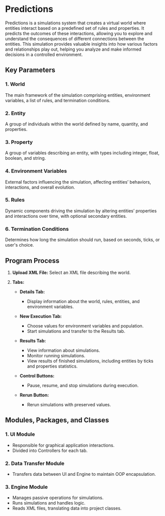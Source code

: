 # Predictions

Predictions is a simulations system that creates a virtual world where entities interact based on a predefined set of rules and properties. It predicts the outcomes of these interactions, allowing you to explore and understand the consequences of different connections between the entities. This simulation provides valuable insights into how various factors and relationships play out, helping you analyze and make informed decisions in a controlled environment.

## Key Parameters

### 1. World
The main framework of the simulation comprising entities, environment variables, a list of rules, and termination conditions.

### 2. Entity
A group of individuals within the world defined by name, quantity, and properties.

### 3. Property
A group of variables describing an entity, with types including integer, float, boolean, and string.

### 4. Environment Variables
External factors influencing the simulation, affecting entities’ behaviors, interactions, and overall evolution.

### 5. Rules
Dynamic components driving the simulation by altering entities’ properties and interactions over time, with optional secondary entities.

### 6. Termination Conditions
Determines how long the simulation should run, based on seconds, ticks, or user's choice.

## Program Process

1. **Upload XML File:**
    Select an XML file describing the world.

2. **Tabs:**
   - **Details Tab:**
     - Display information about the world, rules, entities, and environment variables.
   - **New Execution Tab:**
     - Choose values for environment variables and population.
     - Start simulations and transfer to the Results tab.

   - **Results Tab:**
     - View information about simulations.
     - Monitor running simulations.
     - View results of finished simulations, including entities by ticks and properties statistics.

   - **Control Buttons:**
     - Pause, resume, and stop simulations during execution.

   - **Rerun Button:**
     - Rerun simulations with preserved values.

## Modules, Packages, and Classes

### 1. UI Module
   - Responsible for graphical application interactions.
   - Divided into Controllers for each tab.

### 2. Data Transfer Module
   - Transfers data between UI and Engine to maintain OOP encapsulation.

### 3. Engine Module
   - Manages passive operations for simulations.
   - Runs simulations and handles logic.
   - Reads XML files, translating data into project classes.


